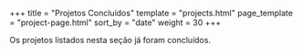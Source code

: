 +++
title = "Projetos Concluídos"
template = "projects.html"
page_template = "project-page.html"
sort_by = "date"
weight = 30
+++

Os projetos listados nesta seção já foram concluídos.
